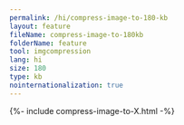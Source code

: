 ```yaml
---
permalink: /hi/compress-image-to-180-kb
layout: feature
fileName: compress-image-to-180kb
folderName: feature
tool: imgcompression
lang: hi
size: 180
type: kb
nointernationalization: true
---
```

{%- include compress-image-to-X.html -%}       
